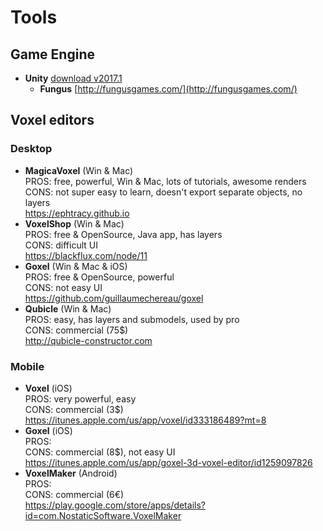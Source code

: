 # Tools

## Game Engine
- **Unity** [download v2017.1](https://unity3d.com/get-unity/download/archive)
  - **Fungus** [http://fungusgames.com/](http://fungusgames.com/)  

## Voxel editors

### Desktop
- **MagicaVoxel** (Win & Mac)  
  PROS: free, powerful, Win & Mac, lots of tutorials, awesome renders  
  CONS: not super easy to learn, doesn't export separate objects, no layers  
  <https://ephtracy.github.io>  
- **VoxelShop** (Win & Mac)  
  PROS: free & OpenSource, Java app, has layers  
  CONS: difficult UI  
  <https://blackflux.com/node/11>  
- **Goxel** (Win & Mac & iOS)  
  PROS: free & OpenSource, powerful  
  CONS: not easy UI  
  <https://github.com/guillaumechereau/goxel>  
- **Qubicle** (Win & Mac)  
  PROS: easy, has layers and submodels, used by pro  
  CONS: commercial (75$)  
  <http://qubicle-constructor.com>

### Mobile
- **Voxel** (iOS)  
  PROS: very powerful, easy  
  CONS: commercial (3$)  
  <https://itunes.apple.com/us/app/voxel/id333186489?mt=8>  
- **Goxel** (iOS)  
  PROS:   
  CONS: commercial (8$), not easy UI  
  <https://itunes.apple.com/us/app/goxel-3d-voxel-editor/id1259097826>  
- **VoxelMaker** (Android)  
  PROS:   
  CONS: commercial (6€)  
  <https://play.google.com/store/apps/details?id=com.NostaticSoftware.VoxelMaker>  
